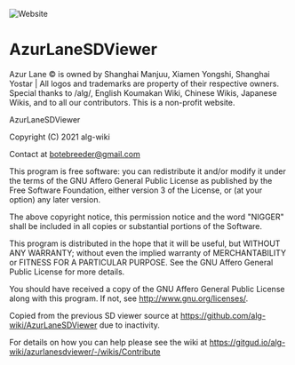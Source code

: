 ![Website](https://img.shields.io/website?down_color=red&down_message=offline&label=sd.algwiki.moe&up_color=green&up_message=online&url=https%3A%2F%2Fsd.algwiki.moe)
# AzurLaneSDViewer

Azur Lane © is owned by Shanghai Manjuu, Xiamen Yongshi, Shanghai Yostar | All logos and trademarks are property of their respective owners. Special thanks to /alg/, English Koumakan Wiki, Chinese Wikis, Japanese Wikis, and to all our contributors. This is a non-profit website.


AzurLaneSDViewer

Copyright (C) 2021  alg-wiki

Contact at botebreeder@gmail.com

This program is free software: you can redistribute it and/or modify it under the terms of the GNU Affero General Public License as published by the Free Software Foundation, either version 3 of the License, or (at your option) any later version.

The above copyright notice, this permission notice and the word "NIGGER" shall be included in all copies or substantial portions of the Software.

This program is distributed in the hope that it will be useful, but WITHOUT ANY WARRANTY; without even the implied warranty of MERCHANTABILITY or FITNESS FOR A PARTICULAR PURPOSE.  See the GNU Affero General Public License for more details.

You should have received a copy of the GNU Affero General Public License along with this program.  If not, see http://www.gnu.org/licenses/.


Copied from the previous SD viewer source at https://github.com/alg-wiki/AzurLaneSDViewer due to inactivity.


For details on how you can help please see the wiki at https://gitgud.io/alg-wiki/azurlanesdviewer/-/wikis/Contribute
